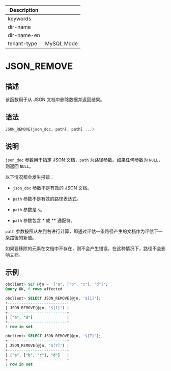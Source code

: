 | Description   |                 |
|---------------|-----------------|
| keywords      |                 |
| dir-name      |                 |
| dir-name-en   |                 |
| tenant-type   | MySQL Mode      |

# JSON_REMOVE

## 描述

该函数用于从 JSON 文档中删除数据并返回结果。

## 语法

```sql
JSON_REMOVE(json_doc, path[, path] ...)
```

## 说明

`json_doc` 参数用于指定 JSON 文档，`path` 为路径参数。如果任何参数为 `NULL`，则返回 `NULL`。

以下情况都会发生报错：

* `json_doc` 参数不是有效的 JSON 文档。

* `path` 参数不是有效的路径表达式。

* `path` 参数是 `$`。

* `path` 参数包含 \* 或 \*\* 通配符。

`path` 参数按照从左到右进行计算，即通过评估一条路径产生的文档作为评估下一条路径的新值。

如果要移除的元素在文档中不存在，则不会产生错误。在这种情况下，路径不会影响文档。

## 示例

```sql
obclient> SET @jn = '["a", ["b", "c"], "d"]';
Query OK, 0 rows affected

obclient> SELECT JSON_REMOVE(@jn, '$[1]');
+--------------------------+
| JSON_REMOVE(@jn, '$[1]') |
+--------------------------+
| ["a", "d"]               |
+--------------------------+
1 row in set

obclient> SELECT JSON_REMOVE(@jn, '$[7]');
+--------------------------+
| JSON_REMOVE(@jn, '$[7]') |
+--------------------------+
| ["a", ["b", "c"], "d"]   |
+--------------------------+
1 row in set
```
